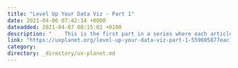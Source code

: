 ```yaml
---
title: "Level Up Your Data Viz - Part 1"
date: 2021-04-06 07:42:14 +0000
dateadded: 2021-04-07 08:15:02 +0100
description: "    This is the first part in a series where each article breaks down a recent design from the Viz of the Day Tableau Public gallery.  Continue reading on UX Planet »  "
link: "https://uxplanet.org/level-up-your-data-viz-part-1-559605877eac?source=rss----819cc2aaeee0---4"
category:
directory: _directory/ux-planet.md
---
```

